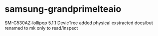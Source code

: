 # samsung-grandprimelteaio
SM-G530AZ-lollipop 5.1.1 DevicTree
added physical exstracted docs/but renamed to mk only to read/inspect
